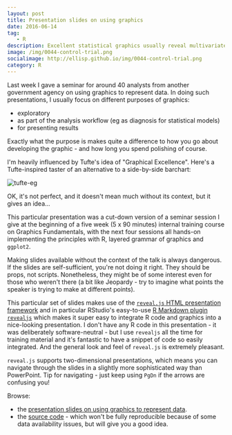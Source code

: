 ```yaml
---
layout: post
title: Presentation slides on using graphics
date: 2016-06-14
tag: 
   - R
description: Excellent statistical graphics usually reveal multivariate interactions and comparisons, and combine high data density with a minimum of ink that doesn't directly represent data.
image: /img/0044-control-trial.png
socialimage: http://ellisp.github.io/img/0044-control-trial.png
category: R
---
```


Last week I gave a seminar for around 40 analysts from another government agency on using graphics to represent data.  In doing such presentations, I usually focus on different purposes of graphics:

* exploratory
* as part of the analysis workflow (eg as diagnosis for statistical models)
* for presenting results

Exactly what the purpose is makes quite a difference to how you go about developing the graphic - and how long you spend polishing of course.  

I'm heavily influenced by Tufte's idea of "Graphical Excellence".  Here's a Tufte-inspired taster of an alternative to a side-by-side barchart:

![tufte-eg](/img/0044-control-trial.png)

OK, it's not perfect, and it doesn't mean much without its context, but it gives an idea...

This particular presentation was a cut-down version of a seminar session I give at the beginning of a five week (5 x 90 minutes) internal training course on Graphics Fundamentals, with the next four sessions all hands-on implementing the principles with R, layered grammar of graphics and `ggplot2`.

Making slides available without the context of the talk is always dangerous.  If the slides are self-sufficient, you're not doing it right.  They should be props, not scripts.  Nonetheless, they might be of some interest even for those who weren't there (a bit like Jeopardy - try to imagine what points the speaker is trying to make at different points).  

This particular set of slides makes use of the [`reveal.js` HTML presentation framework](https://github.com/hakimel/reveal.js/) and in particular RStudio's easy-to-use [R Markdown plugin `revealjs`](https://github.com/rstudio/revealjs) which makes it super easy to integrate R code and graphics into a nice-looking presentation.  I don't have any R code in this presentation - it was deliberately software-neutral - but I use `revealjs` all the time for training material and it's fantastic to have a snippet of code so easily integrated.  And the general look and feel of `reveal.js` is extremely pleasant.  

`reveal.js` supports two-dimensional presentations, which means you can navigate through the slides in a slightly more sophisticated way than PowerPoint.  Tip for navigating - just keep using `PgDn` if the arrows are confusing you!

Browse:

* the [presentation slides on using graphics to represent data](/presentations/graphics-intro.html).
* the [source code](https://github.com/ellisp/graphics-taster/blob/master/graphics-ird.Rmd) - which won't be fully reproducible because of some data availability issues, but will give you a good idea.